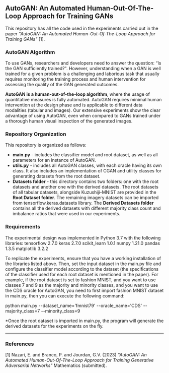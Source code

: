 ## AutoGAN: An Automated Human-Out-Of-The-Loop Approach for Training GANs

This repository has all the code used in the experiments carried out in the paper *"AutoGAN: An Automated Human-Out-Of-The-Loop Approach for Training GANs"* [1].


### AutoGAN Algorithm

To use GANs, researchers and developers need to answer the question: “Is the GAN sufficiently trained?". However, understanding when a GAN is well trained for a given problem is a challenging and laborious task that usually requires monitoring the training process and human intervention for assessing the quality of the GAN generated outcomes.

**AutoGAN is a human-out-of-the-loop algorithm**, where the usage of quantitative measures is fully automated. AutoGAN requires minimal human intervention at the design phase and is applicable to different data modalities (tabular and images). Our extensive experiments show the clear advantage of using AutoGAN, even when compared to GANs trained under a thorough human visual inspection of the generated images.


### Repository Organization

This repository is organized as follows:

* **main.py** - includes the classifier model and root dataset, as well as all parameters for an instance of AutoGAN.
* **utils.py** - includes all AutoGAN classes, with each oracle having its own class. It also includes an implementation of CGAN and utility classes for generating datasets from the root dataset.
* **Datasets folder** - this directory contains two folders: one with the root datasets and another one with the derived datasets. The root datasets of all tabular datasets, alongside Kuzushiji-MNIST are provided in the **Root Dataset folder**. The remaining imagery datasets can be imported from tensorflow.keras.datasets library. The **Derived Datasets folder** contains all the derived datasets with different majority class count and imbalance ratios that were used in our experiments.

### Requirements

The experimental design was implemented in Python 3.7 with the following libraries:
tensorflow 2.7.0
keras 2.7.0
scikit_learn 1.0.1
numpy 1.21.0
pandas 1.3.5
matplotlib 3.2.2



To replicate the experiments, ensure that you have a working installation of the libraries listed above. Then, set the input dataset in the main.py file and configure the classifier model according to the dataset (the specifications of the classifier used for each root dataset is mentioned in the paper). For example, if the root dataset is set to fashion MNIST, and you want to use classes 7 and 9 as the majority and minority classes, and you want to use the CDS oracle for AutoGAN, you need to first import fashion MNIST dataset in main.py, then you can execute the following command:

python main.py --dataset_name='fmnist79' --oracle_name='CDS' --majority_class=7 --minority_class=9

*Once the root dataset is imported in main.py, the program will generate the derived datasets for the experiments on the fly.
*****

### References
[1] Nazari, E. and Branco, P. and Jourdan, G.V. (2023) *"AutoGAN: An Automated Human-Out-Of-The-Loop Approach for Training Generative Adversarial Networks"* Mathematics  (submitted).

